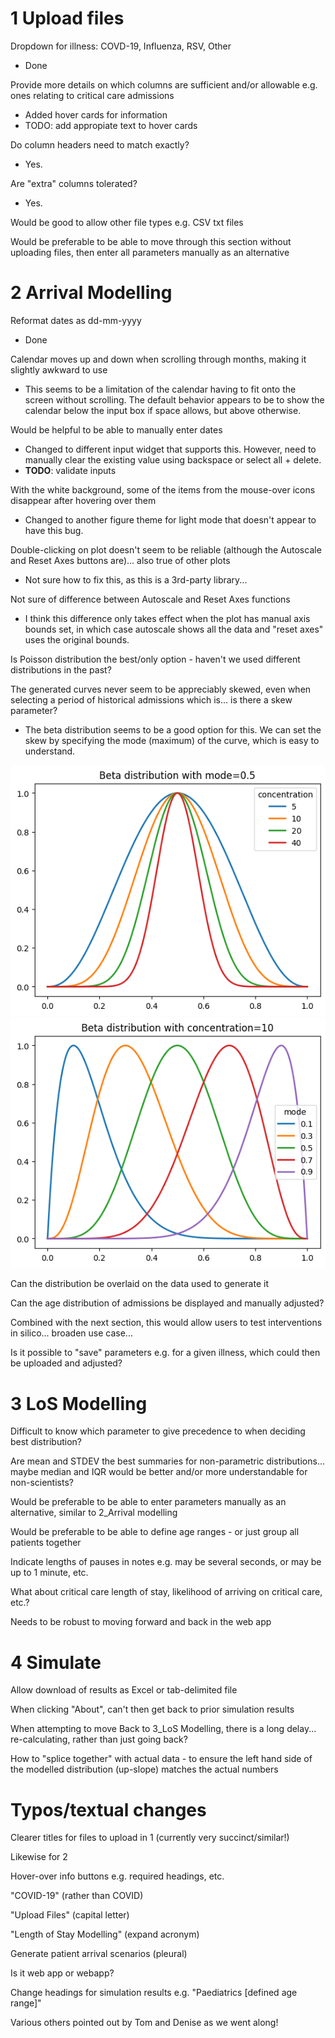 # 1 Upload files

Dropdown for illness: COVD-19, Influenza, RSV, Other

- Done

Provide more details on which columns are sufficient and/or allowable e.g. ones relating to critical care admissions

- Added hover cards for information
- TODO: add appropiate text to hover cards

Do column headers need to match exactly?

- Yes.

Are "extra" columns tolerated?

- Yes.

Would be good to allow other file types e.g. CSV txt files

Would be preferable to be able to move through this section without uploading files, then enter all parameters manually as an alternative

 

# 2 Arrival Modelling

Reformat dates as dd-mm-yyyy

- Done

Calendar moves up and down when scrolling through months, making it slightly awkward to use

- This seems to be a limitation of the calendar having to fit onto the screen without scrolling. The default behavior appears to be to show the calendar below the input box if space allows, but above otherwise.

Would be helpful to be able to manually enter dates

- Changed to different input widget that supports this.  However, need to manually clear the existing value using backspace or select all + delete.
- **TODO**: validate inputs

With the white background, some of the items from the mouse-over icons disappear after hovering over them

- Changed to another figure theme for light mode that doesn't appear to have this bug.

Double-clicking on plot doesn't seem to be reliable (although the Autoscale and Reset Axes buttons are)... also true of other plots

- Not sure how to fix this, as this is a 3rd-party library...

Not sure of difference between Autoscale and Reset Axes functions

- I think this difference only takes effect when the plot has manual axis bounds set, in which case autoscale shows all the data and "reset axes" uses the original bounds.

Is Poisson distribution the best/only option - haven't we used different distributions in the past?

The generated curves never seem to be appreciably skewed, even when selecting a period of historical admissions which is... is there a skew parameter?

- The beta distribution seems to be a good option for this.  We can set the skew by specifying the mode (maximum) of the curve, which is easy to understand.

![alt text](notes_img/beta_concentration.png)
![alt text](notes_img/beta_mode.png)

Can the distribution be overlaid on the data used to generate it

Can the age distribution of admissions be displayed and manually adjusted?

Combined with the next section, this would allow users to test interventions in silico... broaden use case...

Is it possible to "save" parameters e.g. for a given illness, which could then be uploaded and adjusted?

 

# 3 LoS Modelling

Difficult to know which parameter to give precedence to when deciding best distribution?

Are mean and STDEV the best summaries for non-parametric distributions... maybe median and IQR would be better and/or more understandable for non-scientists?

Would be preferable to be able to enter parameters manually as an alternative, similar to 2_Arrival modelling

Would be preferable to be able to define age ranges - or just group all patients together

Indicate lengths of pauses in notes e.g. may be several seconds, or may be up to 1 minute, etc.

What about critical care length of stay, likelihood of arriving on critical care, etc.?

Needs to be robust to moving forward and back in the web app

 

# 4 Simulate

Allow download of results as Excel or tab-delimited file

When clicking "About", can't then get back to prior simulation results

When attempting to move Back to 3_LoS Modelling, there is a long delay... re-calculating, rather than just going back?

How to "splice together" with actual data - to ensure the left hand side of the modelled distribution (up-slope) matches the actual numbers

 

# Typos/textual changes

Clearer titles for files to upload in 1 (currently very succinct/similar!)

Likewise for 2

Hover-over info buttons e.g. required headings, etc.

"COVID-19" (rather than COVID)

"Upload Files" (capital letter)

"Length of Stay Modelling" (expand acronym)

Generate patient arrival scenarios (pleural)

Is it web app or webapp?

Change headings for simulation results e.g. "Paediatrics [defined age range]"

Various others pointed out by Tom and Denise as we went along!
